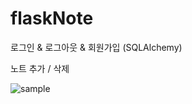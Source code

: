 # flaskNote

로그인 & 로그아웃 & 회원가입 (SQLAlchemy)

노트 추가 / 삭제

![sample](https://user-images.githubusercontent.com/42461455/117905747-a7bc9480-b30e-11eb-8b1e-b2798989451b.gif)